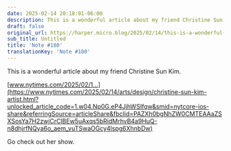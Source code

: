 ```yaml
---
date: 2025-02-14 20:18:01-06:00
description: This is a wonderful article about my friend Christine Sun Kim. www.nytimes.com/2025/02/1…https://www.nytimes.com/2025/02/14/arts/design/christine-sun-kim-art...
draft: false
original_url: https://harper.micro.blog/2025/02/14/this-is-a-wonderful-article.html
sub_title: Untitled
title: 'Note #180'
translationKey: 'Note #180'
---
```


This is a wonderful article about my friend Christine Sun Kim.

[www.nytimes.com/2025/02/1…](https://www.nytimes.com/2025/02/14/arts/design/christine-sun-kim-artist.html?unlocked_article_code=1.w04.Np0G.eP4JjhWSIfqw&smid=nytcore-ios-share&referringSource=articleShare&fbclid=PAZXh0bgNhZW0CMTEAAaZSXSosYa7H2zwjCrClBEw5uAxqs5bRidMrhvB4a9HuQ-n8dhjrfNQya6o_aem_vuTSwaOGcy4lspg6XhnbDw)

Go check out her show.
